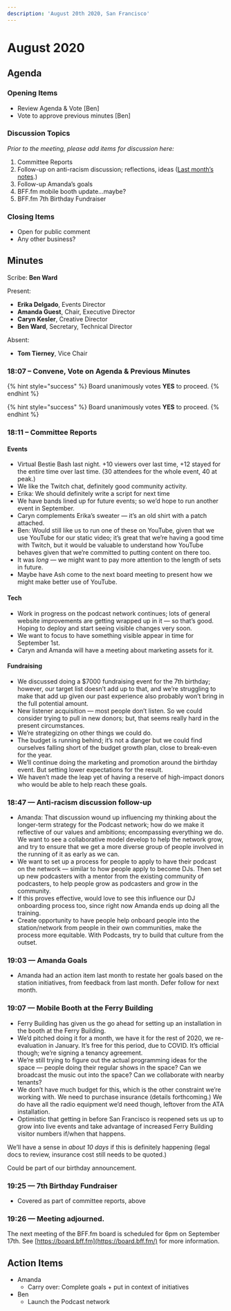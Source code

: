 ```yaml
---
description: 'August 20th 2020, San Francisco'
---
```


# August 2020

## Agenda

### Opening Items

* Review Agenda & Vote \[Ben\]
* Vote to approve previous minutes \[Ben\]

### Discussion Topics

_Prior to the meeting, please add items for discussion here:_

1. Committee Reports
2. Follow-up on anti-racism discussion; reflections, ideas \([Last month’s notes](2020-07.md).\)
3. Follow-up Amanda’s goals
4. BFF.fm mobile booth update...maybe?
5. BFF.fm 7th Birthday Fundraiser

### Closing Items

* Open for public comment
* Any other business?

## Minutes

Scribe: **Ben Ward**

Present:

* **Erika Delgado**, Events Director
* **Amanda Guest**, Chair, Executive Director
* **Caryn Kesler**, Creative Director
* **Ben Ward**, Secretary, Technical Director

Absent:

* **Tom Tierney**, Vice Chair

### 18:07 – Convene, Vote on Agenda & Previous Minutes

{% hint style="success" %}
Board unanimously votes **YES** to proceed.
{% endhint %}

{% hint style="success" %}
Board unanimously votes **YES** to proceed.
{% endhint %}

### 18:11 – Committee Reports

#### Events

* Virtual Bestie Bash last night. +10 viewers over last time, +12 stayed for the entire time over last time. \(30 attendees for the whole event, 40 at peak.\)
* We like the Twitch chat, definitely good community activity.
* Erika: We should definitely write a script for next time
* We have bands lined up for future events; so we’d hope to run another event in September.
* Caryn complements Erika’s sweater — it’s an old shirt with a patch attached.
* Ben: Would still like us to run one of these on YouTube, given that we use YouTube for our static video; it’s great that we’re having a good time with Twitch, but it would be valuable to understand how YouTube behaves given that we’re committed to putting content on there too.
* It was _long_ — we might want to pay more attention to the length of sets in future.
* Maybe have Ash come to the next board meeting to present how we might make better use of YouTube.

#### Tech

* Work in progress on the podcast network continues; lots of general website improvements are getting wrapped up in it — so that’s good. Hoping to deploy and start seeing visible changes very soon.
* We want to focus to have something visible appear in time for September 1st.
* Caryn and Amanda will have a meeting about marketing assets for it.

#### Fundraising

* We discussed doing a $7000 fundraising event for the 7th birthday; however, our target list doesn’t add up to that, and we’re struggling to make that add up given our past experience also probably won’t bring in the full potential amount.
* New listener acquisition — most people don’t listen. So we could consider trying to pull in new donors; but, that seems really hard in the present circumstances.
* We’re strategizing on other things we could do.
* The budget is running behind; it’s not a danger but we could find ourselves falling short of the budget growth plan, close to break-even for the year.
* We’ll continue doing the marketing and promotion around the birthday event. But setting lower expectations for the result.
* We haven’t made the leap yet of having a reserve of high-impact donors who would be able to help reach these goals.

### 18:47 — Anti-racism discussion follow-up

* Amanda: That discussion wound up influencing my thinking about the longer-term strategy for the Podcast network; how do we make it reflective of our values and ambitions; encompassing everything we do. We want to see a collaborative model develop to help the network grow, and try to ensure that we get a more diverse group of people involved in the running of it as early as we can.
* We want to set up a process for people to apply to have their podcast on the network — similar to how people apply to become DJs. Then set up new podcasters with a mentor from the existing community of podcasters, to help people grow as podcasters and grow in the community.
* If this proves effective, would love to see this influence our DJ onboarding process too, since right now Amanda ends up doing all the training.
* Create opportunity to have people help onboard people into the station/network from people in their own communities, make the process more equitable. With Podcasts, try to build that culture from the outset.

### 19:03 — Amanda Goals

* Amanda had an action item last month to restate her goals based on the station initiatives, from feedback from last month. Defer follow for next month.

### 19:07 — Mobile Booth at the Ferry Building

* Ferry Building has given us the go ahead for setting up an installation in the booth at the Ferry Building.
* We’d pitched doing it for a month, we have it for the rest of 2020, we re-evaluation in January. It’s free for this period, due to COVID. It’s official though; we’re signing a tenancy agreement.
* We’re still trying to figure out the actual programming ideas for the space — people doing their regular shows in the space? Can we broadcast the music out into the space? Can we collaborate with nearby tenants?
* We don’t have much budget for this, which is the other constraint we’re working with. We need to purchase insurance \(details forthcoming.\) We do have all the radio equipment we’d need though, leftover from the ATA installation.
* Optimistic that getting in before San Francisco is reopened sets us up to grow into live events and take advantage of increased Ferry Building visitor numbers if/when that happens.

We’ll have a sense in _about 10 days_ if this is definitely happening \(legal docs to review, insurance cost still needs to be quoted.\)

Could be part of our birthday announcement.

### 19:25 — 7th Birthday Fundraiser

* Covered as part of committee reports, above

### 19:26 — Meeting adjourned.

The next meeting of the BFF.fm board is scheduled for 6pm on September 17th. See [https://board.bff.fm](https://board.bff.fm/) for more information.

## Action Items

* Amanda
  * Carry over: Complete goals + put in context of initiatives
* Ben
  * Launch the Podcast network

